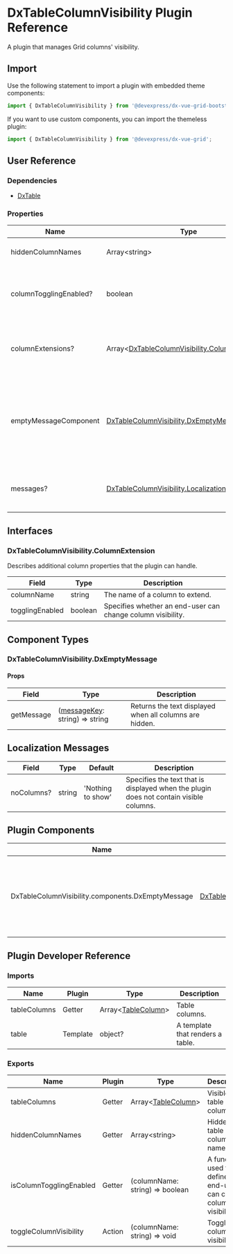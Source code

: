 # DxTableColumnVisibility Plugin Reference

A plugin that manages Grid columns' visibility.

## Import

Use the following statement to import a plugin with embedded theme components:

```js
import { DxTableColumnVisibility } from '@devexpress/dx-vue-grid-bootstrap4';
```

If you want to use custom components, you can import the themeless plugin:

```js
import { DxTableColumnVisibility } from '@devexpress/dx-vue-grid';
```

## User Reference

### Dependencies

- [DxTable](table.md)

### Properties

Name | Type | Default | Description
-----|------|---------|------------
hiddenColumnNames | Array&lt;string&gt; | | Hidden column names.
columnTogglingEnabled? | boolean | true | Specifies whether an end-user can change column visibility.
columnExtensions? | Array&lt;[DxTableColumnVisibility.ColumnExtension](#dxtablecolumnvisibilitycolumnextension)&gt; | | Additional column properties that the plugin can handle.
emptyMessageComponent | [DxTableColumnVisibility.DxEmptyMessage](#dxtablecolumnvisibilitydxemptymessage) | | A component that renders a message that is displayed when all columns are hidden.
messages? | [DxTableColumnVisibility.LocalizationMessages](#localization-messages) | | An object that specifies localization messages.

## Interfaces

### DxTableColumnVisibility.ColumnExtension

Describes additional column properties that the plugin can handle.

Field | Type | Description
------|------|------------
columnName | string | The name of a column to extend.
togglingEnabled | boolean | Specifies whether an end-user can change column visibility.

## Component Types

### DxTableColumnVisibility.DxEmptyMessage

#### Props

Field | Type | Description
------|------|------------
getMessage | ([messageKey](#localization-messages): string) => string | Returns the text displayed when all columns are hidden.

## Localization Messages

Field | Type | Default | Description
------|------|---------|------------
noColumns? | string | 'Nothing to show' | Specifies the text that is displayed when the plugin does not contain visible columns.

## Plugin Components

Name | Type | Description
-----|------------|------------
DxTableColumnVisibility.components.DxEmptyMessage | [DxTableColumnVisibility.DxEmptyMessage](#dxtablecolumnvisibilitydxemptymessage) | A component that renders a message displayed when all columns are hidden.

## Plugin Developer Reference

### Imports

Name | Plugin | Type | Description
-----|--------|------|------------
tableColumns | Getter | Array&lt;[TableColumn](table.md#tablecolumn)&gt; | Table columns.
table | Template | object? | A template that renders a table.

### Exports

Name | Plugin | Type | Description
-----|--------|------|------------
tableColumns | Getter | Array&lt;[TableColumn](table.md#tablecolumn)&gt; | Visible table columns.
hiddenColumnNames | Getter | Array&lt;string&gt; | Hidden table column names.
isColumnTogglingEnabled | Getter | (columnName: string) => boolean | A function used to define if an end-user can change column visibility.
toggleColumnVisibility | Action | (columnName: string) => void | Toggles a column's visibility.
